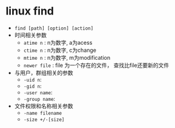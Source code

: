 # linux find

- `find [path] [option] [action]`
- 时间相关参数
  - `atime n` : n为数字, a为acess
  - `ctime n` : n为数字, c为change
  - `mtime n` : n为数字, m为modification
  - `newer file` : file 为一个存在的文件， 查找比file还要新的文件
- 与用户，群组相关的参数  
  - `-uid n`: 
  - `-gid n`: 
  - `-user name`: 
  - `-group name`: 
- 文件权限和名称相关参数 
  - `-name filename`
  - `-size +/-[size]`
